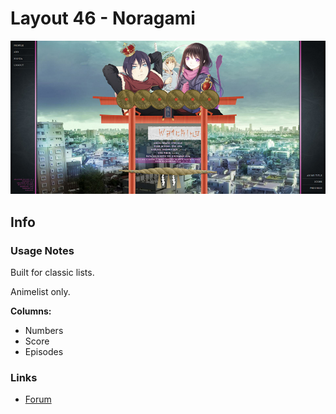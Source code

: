 # Layout 46 - Noragami

![](gallery/demo.jpg)

## Info

### Usage Notes

Built for classic lists.

Animelist only.

**Columns:**

- Numbers
- Score
- Episodes

### Links

- [Forum](https://myanimelist.net/forum/?topicid=1693079)